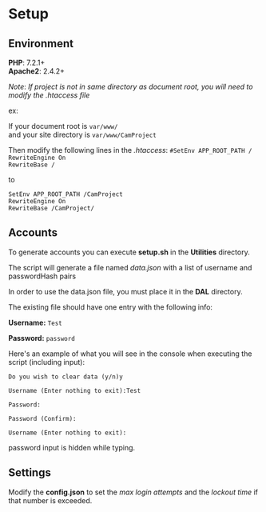 # Setup

## Environment

**PHP**: 7.2.1+  
**Apache2**: 2.4.2+

*Note*: *If project is not in same directory as document root, you will need to modify the .htaccess file*

ex:

If your document root is `var/www/`  
and your site directory is `var/www/CamProject`  

Then modify the following lines in the *.htaccess*:
`#SetEnv APP_ROOT_PATH /`  
`RewriteEngine On`  
`RewriteBase /`  

to

`SetEnv APP_ROOT_PATH /CamProject`  
`RewriteEngine On`  
`RewriteBase /CamProject/`  

## Accounts

To generate accounts you can execute **setup.sh** in the **Utilities** directory.

The script will generate a file named *data.json* with a list of username and passwordHash pairs

In order to use the data.json file, you must place it in the **DAL** directory. 

The existing file should have one entry with the following info:

**Username:** `Test`

**Password:** `password`

Here's an example of what you will see in the console when executing the script (including input):

`Do you wish to clear data (y/n)y`

`Username (Enter nothing to exit):Test`

`Password:`

`Password (Confirm):`

`Username (Enter nothing to exit):`

password input is hidden while typing. 

## Settings  
Modify the **config.json** to set the *max login attempts* and the *lockout time* if that number is exceeded. 

 